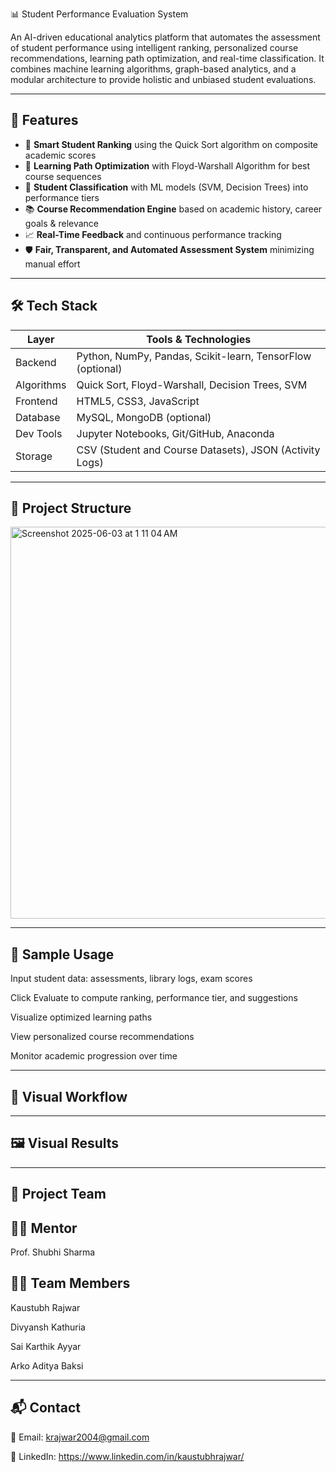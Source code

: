 📊 Student Performance Evaluation System

An AI-driven educational analytics platform that automates the assessment of student performance using intelligent ranking, personalized course recommendations, learning path optimization, and real-time classification. It combines machine learning algorithms, graph-based analytics, and a modular architecture to provide holistic and unbiased student evaluations.

---

## 🚀 Features

- 🔢 **Smart Student Ranking** using the Quick Sort algorithm on composite academic scores  
- 🧭 **Learning Path Optimization** with Floyd-Warshall Algorithm for best course sequences  
- 🧠 **Student Classification** with ML models (SVM, Decision Trees) into performance tiers  
- 📚 **Course Recommendation Engine** based on academic history, career goals & relevance  
- 📈 **Real-Time Feedback** and continuous performance tracking  
- 🛡️ **Fair, Transparent, and Automated Assessment System** minimizing manual effort  

---

## 🛠️ Tech Stack

| Layer             | Tools & Technologies                                           |
|------------------|---------------------------------------------------------------|
| Backend           | Python, NumPy, Pandas, Scikit-learn, TensorFlow (optional)   |
| Algorithms        | Quick Sort, Floyd-Warshall, Decision Trees, SVM              |
| Frontend          | HTML5, CSS3, JavaScript                                      |
| Database          | MySQL, MongoDB (optional)                                    |
| Dev Tools         | Jupyter Notebooks, Git/GitHub, Anaconda                      |
| Storage           | CSV (Student and Course Datasets), JSON (Activity Logs)      |

---

## 📁 Project Structure
<img width="627" alt="Screenshot 2025-06-03 at 1 11 04 AM" src="https://github.com/user-attachments/assets/00653b05-dad2-4289-8244-2b103b4ce933" />

---

## 🧪 Sample Usage
Input student data: assessments, library logs, exam scores

Click Evaluate to compute ranking, performance tier, and suggestions

Visualize optimized learning paths

View personalized course recommendations

Monitor academic progression over time

---

## 📸 Visual Workflow

---

## 🖼️ Visual Results

---

## 👥 Project Team
## 👩‍🏫 Mentor
Prof. Shubhi Sharma

## 👨‍💻 Team Members

Kaustubh Rajwar

Divyansh Kathuria

Sai Karthik Ayyar

Arko Aditya Baksi

---

## 📬 Contact

📧 Email: krajwar2004@gmail.com

🔗 LinkedIn: https://www.linkedin.com/in/kaustubhrajwar/

